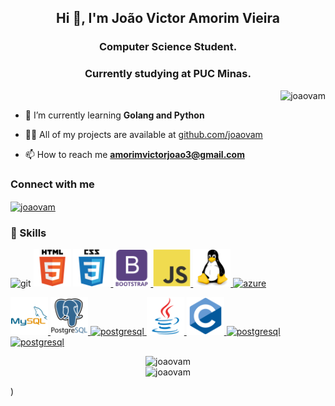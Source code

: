 <h2 align="center">Hi 👋, I'm João Victor Amorim Vieira</h1>
<h3 align="center">Computer Science Student.</h3>
<h3 align="center">Currently studying at PUC Minas.</h3>

<p align="right">
  <img src="https://komarev.com/ghpvc/?username=carol-manso&label=Profile%20views&color=0e75b6&style=flat" alt="joaovam" />
</p>

- 🌱 I’m currently learning **Golang and Python**

- 👨‍💻 All of my projects are available at [github.com/joaovam](https://github.com/joaovam)

- 📫 How to reach me **amorimvictorjoao3@gmail.com**

### Connect with me

<p align="left">
<a href="https://instagram.com/joao_vav" target="blank"><img align="center" src="https://cdn.jsdelivr.net/npm/simple-icons@3.0.1/icons/instagram.svg" alt="joaovam" height="40" width="40" /></a>
</p>

### 🚀 Skills

<p align="left">
 
<img src="https://www.vectorlogo.zone/logos/git-scm/git-scm-icon.svg" alt="git" width="60" height="60"/>
<img src="https://raw.githubusercontent.com/devicons/devicon/master/icons/html5/html5-original-wordmark.svg" alt="html5" width="60" height="60"/>
<a href="https://www.w3schools.com/css/" target="_blank"> <img src="https://raw.githubusercontent.com/devicons/devicon/master/icons/css3/css3-original-wordmark.svg" alt="css3" width="60" height="60"/> </a>
<a href="https://getbootstrap.com" target="_blank"> <img src="https://raw.githubusercontent.com/devicons/devicon/master/icons/bootstrap/bootstrap-plain-wordmark.svg" alt="bootstrap" width="60" height="60"/> </a>
<a href="https://developer.mozilla.org/en-US/docs/Web/JavaScript" target="_blank"> <img src="https://raw.githubusercontent.com/devicons/devicon/master/icons/javascript/javascript-original.svg" alt="javascript" width="60" height="60"/> </a>
<a href="https://www.linux.org/" target="_blank"> <img src="https://raw.githubusercontent.com/devicons/devicon/master/icons/linux/linux-original.svg" alt="linux" width="60" height="60"/> </a> 
<a href="https://azure.microsoft.com/en-in/" target="_blank"> <img src="https://www.vectorlogo.zone/logos/microsoft_azure/microsoft_azure-icon.svg" alt="azure" width="60" height="60"/> </a> 

<a href="https://www.mysql.com/" target="_blank"> <img src="https://raw.githubusercontent.com/devicons/devicon/master/icons/mysql/mysql-original-wordmark.svg" alt="mysql" width="60" height="60"/> </a> 
<a href="https://www.postgresql.org" target="_blank"> <img src="https://raw.githubusercontent.com/devicons/devicon/master/icons/postgresql/postgresql-original-wordmark.svg" alt="postgresql" width="60" height="60"/> </a> 
<a href="https://golang.org" target="_blank"> <img src="https://www.vectorlogo.zone/logos/golang/golang-official.svg" alt="postgresql" width="60" height="60"/> </a> 
<a href="https://www.java.com" target="_blank"> <img src="https://raw.githubusercontent.com/devicons/devicon/master/icons/java/java-original.svg" alt="java" width="60" height="60"/> </a>
<a href="https://www.cprogramming.com/" target="_blank"> <img src="https://raw.githubusercontent.com/devicons/devicon/master/icons/c/c-original.svg" alt="c" width="60" height="60"/> </a>
<a href="https://www.python.org" target="_blank"> <img src="https://www.vectorlogo.zone/logos/python/python-icon.svg" alt="postgresql" width="60" height="60"/><a>
<a href="https://www.cplusplus.com" target="_blank"> <img src="https://upload.wikimedia.org/wikipedia/commons/1/18/ISO_C++_Logo.svg" alt="postgresql" width="60" height="60"/><a>
</p>

<p align="center">

<img src="https://github-readme-stats.vercel.app/api?username=joaovam&theme=tokyonight" alt="joaovam" />
<br>
<img src="https://github-readme-stats.vercel.app/api/top-langs?username=joaovam&show_icons=true&locale=en&theme=tokyonight&layout=compact" alt="joaovam" />

</p>)
